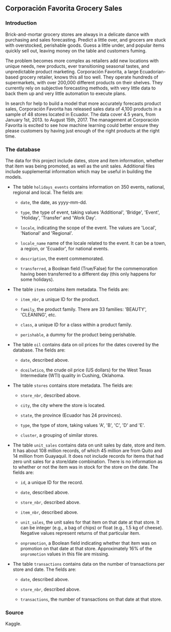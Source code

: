 ## Corporación Favorita Grocery Sales

### Introduction

Brick-and-mortar grocery stores are always in a delicate dance with purchasing and sales forecasting. Predict a little over, and grocers are stuck with overstocked, perishable goods. Guess a little under, and popular items quickly sell out, leaving money on the table and customers fuming.

The problem becomes more complex as retailers add new locations with unique needs, new products, ever transitioning seasonal tastes, and unpredictable product marketing. Corporación Favorita, a large Ecuadorian-based grocery retailer, knows this all too well. They operate hundreds of supermarkets, with over 200,000 different products on their shelves. They currently rely on subjective forecasting methods, with very little data to back them up and very little automation to execute plans.

In search for help to build a model that more accurately forecasts product sales, Corporación Favorita has released sales data of 4,100 products in a sample of 48 stores located in Ecuador. The data cover 4.5 years, from January 1st, 2013. to August 15th, 2017. The management at Corporación Favorita is excited to see how machine learning could better ensure they please customers by having just enough of the right products at the right time.

### The database

The data for this project include dates, store and item information, whether that item was being promoted, as well as the unit sales. Additional files include supplemental information which may be useful in building the models.

* The table `holidays_events` contains information on 350 events, national, regional and local. The fields are:

    + `date`, the date, as yyyy-mm-dd.

    + `type`, the type of event, taking values 'Additional', 'Bridge', 'Event', 'Holiday', 'Transfer' and 'Work Day'.

    + `locale`, indicating the scope of the event. The values are 'Local', 'National' and 'Regional'.

    + `locale_name` name of the locale related to the event. It can be a town, a region, or 'Ecuador', for national events.

    + `description`, the event commemorated.

    +  `transferred`, a Boolean field (True/False) for the commemoration having been transferred to a different day (this only happens for some holidays).

* The table `items` contains item metadata. The fields are:

    + `item_nbr`, a unique ID for the product.

    + `family`, the product family. There are 33 families: 'BEAUTY', 'CLEANING', etc.

    + `class`, a unique ID for a class within a product family.

    + `perishable`, a dummy for the product being perishable.

* The table `oil` contains data on oil prices for the dates covered by the database. The fields are:

    + `date`, described above.

    + `dcoilwtico`, the crude oil price (US dollars) for the West Texas Intermediate (WTI) quality in Cushing, Oklahoma.

* The table `stores` contains store metadata. The fields are:

    + `store_nbr`, described above.

    + `city`, the city where the store is located.

    + `state`, the province (Ecuador has 24 provinces).

    + `type`, the type of store, taking values 'A', 'B', 'C', 'D' and 'E'.

    + `cluster`, a grouping of similar stores.

* The table `unit_sales` contains data on unit sales by date, store and item. It has about 108 million records, of which 45 million are from Quito and 14 million from Guayaquil. It does not include records for items that had zero unit sales for a store/date combination. There is no information as to whether or not the item was in stock for the store on the date. The fields are:

    + `id`, a unique ID for the record.

    + `date`, described above.

    + `store_nbr`, described above.

    + `item_nbr`, described above.

    + `unit_sales`, the unit sales for that item on that date at that store. It can be integer (e.g., a bag of chips) or float (e.g., 1.5 kg of cheese). Negative values represent returns of that particular item.

    + `onpromotion`, a Boolean field indicating whether that item was on promotion on that date at that store. Approximately 16% of the `onpromotion` values in this file are missing.

* The table `transactions` contains data on the number of transactions per store and date. The fields are:

    + `date`, described above.

    + `store_nbr`, described above.

    + `transactions`, the number of transactions on that date at that store.

### Source

Kaggle.
